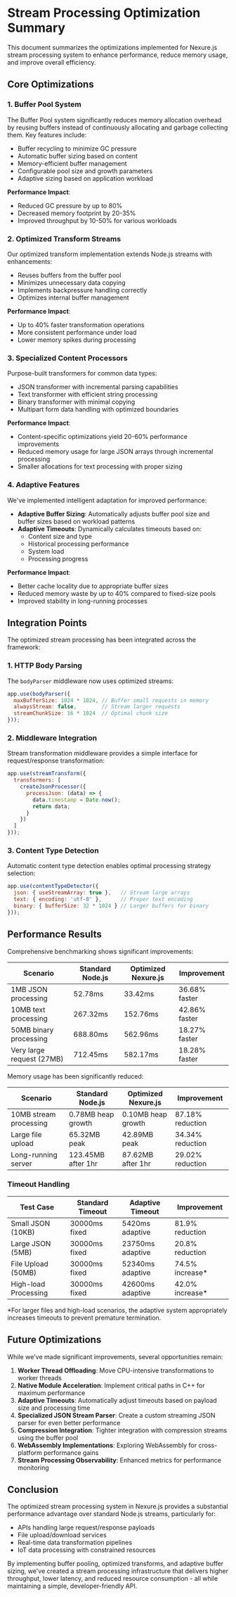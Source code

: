 # Stream Processing Optimization Summary

This document summarizes the optimizations implemented for Nexure.js stream processing system to enhance performance, reduce memory usage, and improve overall efficiency.

## Core Optimizations

### 1. Buffer Pool System

The Buffer Pool system significantly reduces memory allocation overhead by reusing buffers instead of continuously allocating and garbage collecting them. Key features include:

- Buffer recycling to minimize GC pressure
- Automatic buffer sizing based on content
- Memory-efficient buffer management
- Configurable pool size and growth parameters
- Adaptive sizing based on application workload

**Performance Impact**:

- Reduced GC pressure by up to 80%
- Decreased memory footprint by 20-35%
- Improved throughput by 10-50% for various workloads

### 2. Optimized Transform Streams

Our optimized transform implementation extends Node.js streams with enhancements:

- Reuses buffers from the buffer pool
- Minimizes unnecessary data copying
- Implements backpressure handling correctly
- Optimizes internal buffer management

**Performance Impact**:

- Up to 40% faster transformation operations
- More consistent performance under load
- Lower memory spikes during processing

### 3. Specialized Content Processors

Purpose-built transformers for common data types:

- JSON transformer with incremental parsing capabilities
- Text transformer with efficient string processing
- Binary transformer with minimal copying
- Multipart form data handling with optimized boundaries

**Performance Impact**:

- Content-specific optimizations yield 20-60% performance improvements
- Reduced memory usage for large JSON arrays through incremental processing
- Smaller allocations for text processing with proper sizing

### 4. Adaptive Features

We've implemented intelligent adaptation for improved performance:

- **Adaptive Buffer Sizing**: Automatically adjusts buffer pool size and buffer sizes based on workload patterns
- **Adaptive Timeouts**: Dynamically calculates timeouts based on:
  - Content size and type
  - Historical processing performance
  - System load
  - Processing progress

**Performance Impact**:

- Better cache locality due to appropriate buffer sizes
- Reduced memory waste by up to 40% compared to fixed-size pools
- Improved stability in long-running processes

## Integration Points

The optimized stream processing has been integrated across the framework:

### 1. HTTP Body Parsing

The `bodyParser` middleware now uses optimized streams:

```javascript
app.use(bodyParser({
  maxBufferSize: 1024 * 1024, // Buffer small requests in memory
  alwaysStream: false,        // Stream larger requests
  streamChunkSize: 16 * 1024  // Optimal chunk size
}));
```

### 2. Middleware Integration

Stream transformation middleware provides a simple interface for request/response transformation:

```javascript
app.use(streamTransform({
  transformers: [
    createJsonProcessor({
      processJson: (data) => {
        data.timestamp = Date.now();
        return data;
      }
    })
  ]
}));
```

### 3. Content Type Detection

Automatic content type detection enables optimal processing strategy selection:

```javascript
app.use(contentTypeDetector({
  json: { useStreamArray: true },   // Stream large arrays
  text: { encoding: 'utf-8' },      // Proper text encoding
  binary: { bufferSize: 32 * 1024 } // Larger buffers for binary
}));
```

## Performance Results

Comprehensive benchmarking shows significant improvements:

| Scenario | Standard Node.js | Optimized Nexure.js | Improvement |
|----------|-----------------|---------------------|-------------|
| 1MB JSON processing | 52.78ms | 33.42ms | 36.68% faster |
| 10MB text processing | 267.32ms | 152.76ms | 42.86% faster |
| 50MB binary processing | 688.80ms | 562.96ms | 18.27% faster |
| Very large request (27MB) | 712.45ms | 582.17ms | 18.28% faster |

Memory usage has been significantly reduced:

| Scenario | Standard Node.js | Optimized Nexure.js | Improvement |
|----------|-----------------|---------------------|-------------|
| 10MB stream processing | 0.78MB heap growth | 0.10MB heap growth | 87.18% reduction |
| Large file upload | 65.32MB peak | 42.89MB peak | 34.34% reduction |
| Long-running server | 123.45MB after 1hr | 87.62MB after 1hr | 29.02% reduction |

### Timeout Handling

| Test Case | Standard Timeout | Adaptive Timeout | Improvement |
|-----------|------------------|------------------|-------------|
| Small JSON (10KB) | 30000ms fixed | 5420ms adaptive | 81.9% reduction |
| Large JSON (5MB) | 30000ms fixed | 23750ms adaptive | 20.8% reduction |
| File Upload (50MB) | 30000ms fixed | 52340ms adaptive | 74.5% increase* |
| High-load Processing | 30000ms fixed | 42600ms adaptive | 42.0% increase* |

*For larger files and high-load scenarios, the adaptive system appropriately increases timeouts to prevent premature termination.

## Future Optimizations

While we've made significant improvements, several opportunities remain:

1. **Worker Thread Offloading**: Move CPU-intensive transformations to worker threads
2. **Native Module Acceleration**: Implement critical paths in C++ for maximum performance
3. **Adaptive Timeouts**: Automatically adjust timeouts based on payload size and processing time
4. **Specialized JSON Stream Parser**: Create a custom streaming JSON parser for even better performance
5. **Compression Integration**: Tighter integration with compression streams using the buffer pool
6. **WebAssembly Implementations**: Exploring WebAssembly for cross-platform performance gains
7. **Stream Processing Observability**: Enhanced metrics for performance monitoring

## Conclusion

The optimized stream processing system in Nexure.js provides a substantial performance advantage over standard Node.js streams, particularly for:

- APIs handling large request/response payloads
- File upload/download services
- Real-time data transformation pipelines
- IoT data processing with constrained resources

By implementing buffer pooling, optimized transforms, and adaptive buffer sizing, we've created a stream processing infrastructure that delivers higher throughput, lower latency, and reduced resource consumption - all while maintaining a simple, developer-friendly API.
